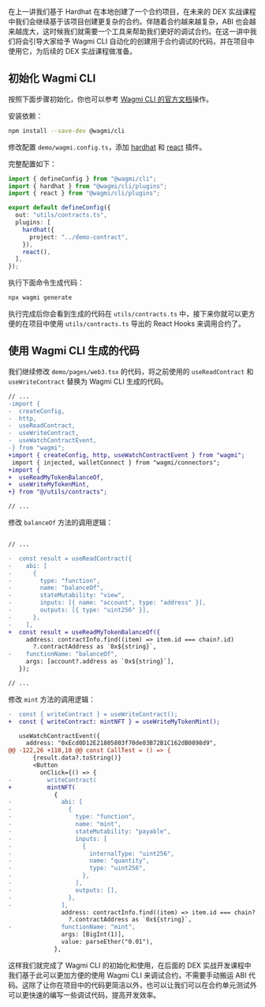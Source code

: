 在上一讲我们基于 Hardhat 在本地创建了一个合约项目，在未来的 DEX 实战课程中我们会继续基于该项目创建更复杂的合约。伴随着合约越来越复杂，ABI 也会越来越庞大，这时候我们就需要一个工具来帮助我们更好的调试合约。在这一讲中我们将会引导大家给予 Wagmi CLI 自动化的创建用于合约调试的代码，并在项目中使用它，为后续的 DEX 实战课程做准备。

## 初始化 Wagmi CLI

按照下面步骤初始化，你也可以参考 [Wagmi CLI 的官方文档](https://wagmi.sh/cli/getting-started)操作。

安装依赖：

```bash
npm install --save-dev @wagmi/cli
```

修改配置 `demo/wagmi.config.ts`，添加 [hardhat](https://wagmi.sh/cli/api/plugins/hardhat) 和 [react](https://wagmi.sh/cli/api/plugins/react) 插件。

完整配置如下：

```ts
import { defineConfig } from "@wagmi/cli";
import { hardhat } from "@wagmi/cli/plugins";
import { react } from "@wagmi/cli/plugins";

export default defineConfig({
  out: "utils/contracts.ts",
  plugins: [
    hardhat({
      project: "../demo-contract",
    }),
    react(),
  ],
});
```

执行下面命令生成代码：

```bash
npx wagmi generate
```

执行完成后你会看到生成的代码在 `utils/contracts.ts` 中，接下来你就可以更方便的在项目中使用 `utils/contracts.ts` 导出的 React Hooks 来调用合约了。

## 使用 Wagmi CLI 生成的代码

我们继续修改 `demo/pages/web3.tsx` 的代码，将之前使用的 `useReadContract` 和 `useWriteContract` 替换为 Wagmi CLI 生成的代码。

```diff
// ...
-import {
-  createConfig,
-  http,
-  useReadContract,
-  useWriteContract,
-  useWatchContractEvent,
-} from "wagmi";
+import { createConfig, http, useWatchContractEvent } from "wagmi";
 import { injected, walletConnect } from "wagmi/connectors";
+import {
+  useReadMyTokenBalanceOf,
+  useWriteMyTokenMint,
+} from "@/utils/contracts";

// ...
```

修改 `balanceOf` 方法的调用逻辑：

```diff

// ...

-  const result = useReadContract({
-    abi: [
-      {
-        type: "function",
-        name: "balanceOf",
-        stateMutability: "view",
-        inputs: [{ name: "account", type: "address" }],
-        outputs: [{ type: "uint256" }],
-      },
-    ],
+  const result = useReadMyTokenBalanceOf({
     address: contractInfo.find((item) => item.id === chain?.id)
       ?.contractAddress as `0x${string}`,
-    functionName: "balanceOf",
     args: [account?.address as `0x${string}`],
   });

// ...

```

修改 `mint` 方法的调用逻辑：

```diff
-  const { writeContract } = useWriteContract();
+  const { writeContract: mintNFT } = useWriteMyTokenMint();

   useWatchContractEvent({
     address: "0xEcd0D12E21805803f70de03B72B1C162dB0898d9",
@@ -122,26 +110,10 @@ const CallTest = () => {
       {result.data?.toString()}
       <Button
         onClick={() => {
-          writeContract(
+          mintNFT(
             {
-              abi: [
-                {
-                  type: "function",
-                  name: "mint",
-                  stateMutability: "payable",
-                  inputs: [
-                    {
-                      internalType: "uint256",
-                      name: "quantity",
-                      type: "uint256",
-                    },
-                  ],
-                  outputs: [],
-                },
-              ],
               address: contractInfo.find((item) => item.id === chain?.id)
                 ?.contractAddress as `0x${string}`,
-              functionName: "mint",
               args: [BigInt(1)],
               value: parseEther("0.01"),
             },
```

这样我们就完成了 Wagmi CLI 的初始化和使用，在后面的 DEX 实战开发课程中我们基于此可以更加方便的使用 Wagmi CLI 来调试合约，不需要手动搬运 ABI 代码。这除了让你在项目中的代码更简洁以外，也可以让我们可以在合约单元测试外可以更快速的编写一些调试代码，提高开发效率。
